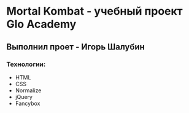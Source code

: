 # Mortal Kombat - учебный проект Glo Academy
## Выполнил проет - Игорь Шалубин
### Технологии:
- HTML
- CSS
- Normalize
- jQuery
- Fancybox
